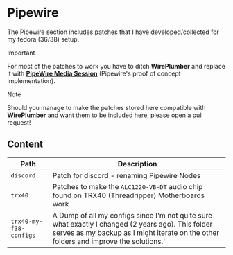 # Pipewire

The Pipewire section includes patches that I have developed/collected for my fedora (36/38) setup.

> [!IMPORTANT]
> For most of the patches to work you have to ditch **WirePlumber** and replace it with [**PipeWire Media Session**](https://pipewire.pages.freedesktop.org/media-session/index.html) (Pipewire's proof of concept implementation).

> [!NOTE]
> Should you manage to make the patches stored here compatible with **WirePlumber** and want them to be included here, please open a pull request!

## Content

 Path | Description
---|---
`discord` | Patch for discord - renaming Pipewire Nodes
`trx40` | Patches to make the `ALC1220-VB-DT` audio chip found on TRX40 (Threadripper) Motherboards work
`trx40-my-f38-configs` | A Dump of all my configs since I'm not quite sure what exactly I changed (2 years ago). This folder serves as my backup as I might iterate on the other folders and improve the solutions.'

